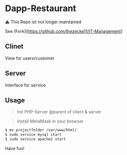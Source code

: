 # Dapp-Restaurant

:warning: This Repo ist not longer maintained

See (Fork)[https://github.com/thezecke11/IT-Management]

## Clinet

View for users/customer

## Server

Interface for service

## Usage

> Init PHP-Server @parent of client & server

> Install MetaMask in your browser

```bash
$ mv projectfolder /var/www/html/
$ sudo service mysql start
$ sudo service apache2 start
```

Have fun! 
